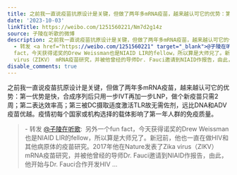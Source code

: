 ```yaml
---
title: 之前我一直说疫苗抗原设计是关键，但做了两年多mRNA疫苗，越来越认可它的优势：第一优势是快，合成序列后只用一步IVT再加一步LNP，做个新疫苗只需2周；第二表达...
date: '2023-10-03'
linkTitle: https://weibo.com/1251560221/Nm7d2g14z
source: 子陵在听歌的微博
description: 之前我一直说疫苗抗原设计是关键，但做了两年多mRNA疫苗，越来越认可它的优势：第一优势是快，合成序列后只用一步IVT再加一步LNP，做个新疫苗只需2周；第二表达效率高；第三被DC摄取适度激活TLR故无需佐剂，远比DNA和ADV疫苗优越。疫情初每个国家或机构选择的载体影响了第一年人群的免疫质量。<br><blockquote>
  - 转发 <a href="https://weibo.com/1251560221" target="_blank">@子陵在听歌</a>: 另外一个fun
  fact，今天获得诺奖的Drew Weissman也是NIAID LIR的fellow，所以算是大师兄了。新冠前，他也一直在做HIV和其他病原体的疫苗研究。2017年他在Nature发表了Zika
  virus（ZIKV） mRNA疫苗研究，并被他曾经的导师Dr. Fauci邀请到NIAID作报告，由此，他开始与Dr. Fauci合作开发HIV ...
disable_comments: true
---
```

之前我一直说疫苗抗原设计是关键，但做了两年多mRNA疫苗，越来越认可它的优势：第一优势是快，合成序列后只用一步IVT再加一步LNP，做个新疫苗只需2周；第二表达效率高；第三被DC摄取适度激活TLR故无需佐剂，远比DNA和ADV疫苗优越。疫情初每个国家或机构选择的载体影响了第一年人群的免疫质量。<br><blockquote> - 转发 <a href="https://weibo.com/1251560221" target="_blank">@子陵在听歌</a>: 另外一个fun fact，今天获得诺奖的Drew Weissman也是NIAID LIR的fellow，所以算是大师兄了。新冠前，他也一直在做HIV和其他病原体的疫苗研究。2017年他在Nature发表了Zika virus（ZIKV） mRNA疫苗研究，并被他曾经的导师Dr. Fauci邀请到NIAID作报告，由此，他开始与Dr. Fauci合作开发HIV ...